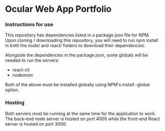 # Ocular Web App Portfolio
### Instructions for use
This repository has dependencies listed in a package.json file for NPM.
Upon cloning / downloading this repository, you will need to run npm install in both the node/ and react/ folders to download their dependencies.

Alongside the dependencies in the package.json, some globals will be needed to run the servers:
- react-cli
- nodemom

Both of the above must be installed globally using NPM's install -global option.

### Hosting
Both servers must be running at the same time for the application to work. The back-end node server is hosted on port 4000 while the front-end React server is hosted on port 3000.

